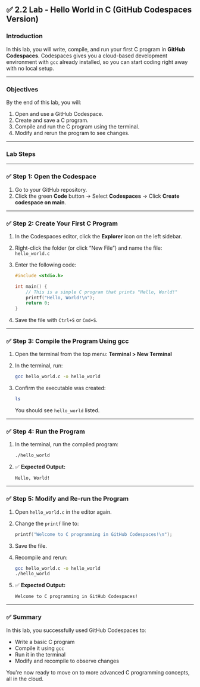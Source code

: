 ## ✅ **2.2 Lab - Hello World in C (GitHub Codespaces Version)**

### **Introduction**

In this lab, you will write, compile, and run your first C program in **GitHub Codespaces**. Codespaces gives you a cloud-based development environment with `gcc` already installed, so you can start coding right away with no local setup.

---

### **Objectives**

By the end of this lab, you will:

1. Open and use a GitHub Codespace.
2. Create and save a C program.
3. Compile and run the C program using the terminal.
4. Modify and rerun the program to see changes.

---

### **Lab Steps**

---

### ✅ Step 1: Open the Codespace

1. Go to your GitHub repository.
2. Click the green **Code** button → Select **Codespaces** → Click **Create codespace on main**.

---

### ✅ Step 2: Create Your First C Program

1. In the Codespaces editor, click the **Explorer** icon on the left sidebar.

2. Right-click the folder (or click “New File”) and name the file: `hello_world.c`

3. Enter the following code:

   ```c
   #include <stdio.h>

   int main() {
       // This is a simple C program that prints "Hello, World!"
       printf("Hello, World!\n");
       return 0;
   }
   ```

4. Save the file with `Ctrl+S` or `Cmd+S`.

---

### ✅ Step 3: Compile the Program Using gcc

1. Open the terminal from the top menu: **Terminal > New Terminal**

2. In the terminal, run:

   ```bash
   gcc hello_world.c -o hello_world
   ```

3. Confirm the executable was created:

   ```bash
   ls
   ```

   You should see `hello_world` listed.

---

### ✅ Step 4: Run the Program

1. In the terminal, run the compiled program:

   ```bash
   ./hello_world
   ```

2. ✅ **Expected Output:**

   ```
   Hello, World!
   ```

---

### ✅ Step 5: Modify and Re-run the Program

1. Open `hello_world.c` in the editor again.

2. Change the `printf` line to:

   ```c
   printf("Welcome to C programming in GitHub Codespaces!\n");
   ```

3. Save the file.

4. Recompile and rerun:

   ```bash
   gcc hello_world.c -o hello_world
   ./hello_world
   ```

5. ✅ **Expected Output:**

   ```
   Welcome to C programming in GitHub Codespaces!
   ```

---

### ✅ Summary

In this lab, you successfully used GitHub Codespaces to:

* Write a basic C program
* Compile it using `gcc`
* Run it in the terminal
* Modify and recompile to observe changes

You're now ready to move on to more advanced C programming concepts, all in the cloud.
